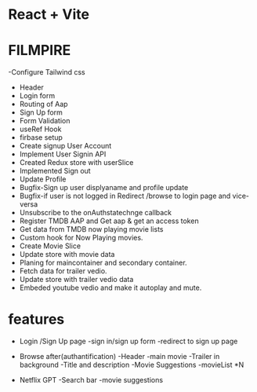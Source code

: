 # React + Vite
# FILMPIRE

-Configure Tailwind css
- Header
- Login form
- Routing of Aap
- Sign Up form
- Form Validation
- useRef Hook
- firbase setup
- Create signup  User Account
- Implement User Signin API
- Created Redux store with userSlice
- Implemented Sign out
- Update Profile
- Bugfix-Sign up user displyaname and profile update
- Bugfix-if user is not logged in Redirect /browse to login page and vice-versa
- Unsubscribe to the onAuthstatechnge callback
- Register TMDB AAP and Get aap & get an access token
- Get data from TMDB now playing movie lists
- Custom hook for Now Playing movies.
- Create Movie Slice
- Update store with movie data
- Planing for maincontainer and secondary container.
- Fetch data for trailer vedio.
- Update store with trailer vedio data
- Embeded youtube vedio and make it autoplay and mute.


# features
- Login /Sign Up page
    -sign in/sign up form
    -redirect to sign up page
- Browse after(authantification)
    -Header
    -main movie
        -Trailer in background
        -Title and description
        -Movie Suggestions
            -movieList *N

 - Netflix GPT
     -Search bar
     -movie suggestions
              



